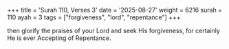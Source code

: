 +++
title = 'Surah 110, Verses 3'
date = '2025-08-27'
weight = 6216
surah = 110
ayah = 3
tags = ["forgiveness", "lord", "repentance"]
+++

then glorify the praises of your Lord and seek His forgiveness, for certainly He is ever Accepting of Repentance.